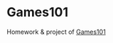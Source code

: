# Games101
Homework &amp; project of [Games101](https://sites.cs.ucsb.edu/~lingqi/teaching/games101.html)
